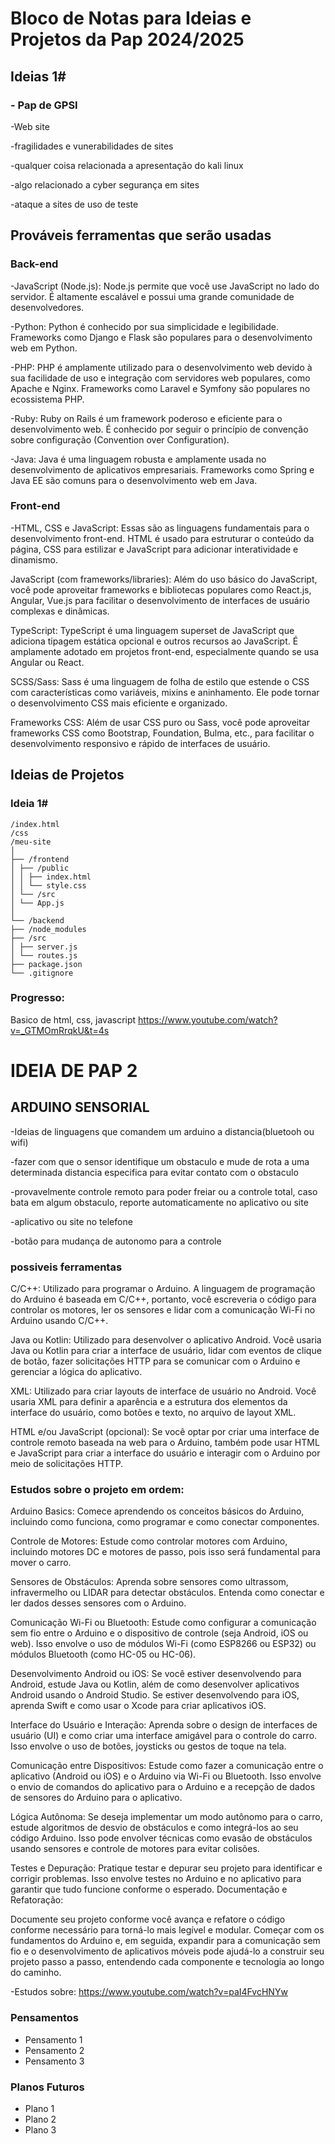 # **Bloco de Notas para Ideias e Projetos da Pap 2024/2025**

## **Ideias 1#**
### - Pap de GPSI 

-Web site 

-fragilidades e vunerabilidades de sites

-qualquer coisa relacionada a apresentação do kali linux

-algo relacionado a cyber segurança em sites

-ataque a sites de uso de teste


## Prováveis ferramentas que serão usadas

### Back-end

-JavaScript (Node.js):
  Node.js permite que você use JavaScript no lado do servidor. É altamente escalável e possui uma grande comunidade de desenvolvedores.

-Python:
  Python é conhecido por sua simplicidade e legibilidade. Frameworks como Django e Flask são populares para o desenvolvimento web em Python.

-PHP:
  PHP é amplamente utilizado para o desenvolvimento web devido à sua facilidade de uso e integração com servidores web populares, como Apache e Nginx. Frameworks como Laravel e Symfony são populares no ecossistema PHP.

-Ruby:
  Ruby on Rails é um framework poderoso e eficiente para o desenvolvimento web. É conhecido por seguir o princípio de convenção sobre configuração (Convention over Configuration).

-Java:
  Java é uma linguagem robusta e amplamente usada no desenvolvimento de aplicativos empresariais. Frameworks como Spring e Java EE são comuns para o desenvolvimento web em Java.

### Front-end

-HTML, CSS e JavaScript:
  Essas são as linguagens fundamentais para o desenvolvimento front-end. HTML é usado para estruturar o conteúdo da página, CSS para estilizar e JavaScript para adicionar interatividade e dinamismo.

  JavaScript (com frameworks/libraries): Além do uso básico do JavaScript, você pode aproveitar frameworks e bibliotecas populares como React.js, Angular, Vue.js para facilitar o desenvolvimento de interfaces de usuário complexas e dinâmicas.

  TypeScript: TypeScript é uma linguagem superset de JavaScript que adiciona tipagem estática opcional e outros recursos ao JavaScript. É amplamente adotado em projetos front-end, especialmente quando se usa Angular ou React.

  SCSS/Sass: Sass é uma linguagem de folha de estilo que estende o CSS com características como variáveis, mixins e aninhamento. Ele pode tornar o desenvolvimento CSS mais eficiente e organizado.

  Frameworks CSS: Além de usar CSS puro ou Sass, você pode aproveitar frameworks CSS como Bootstrap, Foundation, Bulma, etc., para facilitar o desenvolvimento responsivo e rápido de interfaces de usuário.

## Ideias de Projetos

### Ideia 1#

```plaintext
/index.html
/css
/meu-site
│
├── /frontend
│ ├── /public
│ │ ├── index.html
│ │ └── style.css
│ └── /src
│ └── App.js
│
└── /backend
├── /node_modules
├── /src
│ ├── server.js
│ └── routes.js
├── package.json
└── .gitignore
```
### Progresso:
Basico de html, css, javascript
  https://www.youtube.com/watch?v=_GTMOmRrqkU&t=4s




    
# IDEIA DE PAP 2
## ARDUINO SENSORIAL 
-Ideias de linguagens que comandem um arduino a distancia(bluetooh ou wifi)

-fazer com que o sensor identifique um obstaculo e mude de rota a uma determinada distancia especifica para evitar contato com o obstaculo

-provavelmente controle remoto para poder freiar ou a controle total, caso bata em algum obstaculo, reporte automaticamente no aplicativo ou site

-aplicativo ou site no telefone

-botão para mudança de autonomo para a controle 

### possiveis ferramentas
C/C++: Utilizado para programar o Arduino. A linguagem de programação do Arduino é baseada em C/C++, portanto, você escreveria o código para controlar os motores, ler os sensores e lidar com a comunicação Wi-Fi no Arduino usando C/C++.

Java ou Kotlin: Utilizado para desenvolver o aplicativo Android. Você usaria Java ou Kotlin para criar a interface de usuário, lidar com eventos de clique de botão, fazer solicitações HTTP para se comunicar com o Arduino e gerenciar a lógica do aplicativo.

XML: Utilizado para criar layouts de interface de usuário no Android. Você usaria XML para definir a aparência e a estrutura dos elementos da interface do usuário, como botões e texto, no arquivo de layout XML.

HTML e/ou JavaScript (opcional): Se você optar por criar uma interface de controle remoto baseada na web para o Arduino, também pode usar HTML e JavaScript para criar a interface do usuário e interagir com o Arduino por meio de solicitações HTTP.




### Estudos sobre o projeto em ordem:
Arduino Basics:
Comece aprendendo os conceitos básicos do Arduino, incluindo como funciona, como programar e como conectar componentes.

Controle de Motores:
Estude como controlar motores com Arduino, incluindo motores DC e motores de passo, pois isso será fundamental para mover o carro.

Sensores de Obstáculos:
Aprenda sobre sensores como ultrassom, infravermelho ou LIDAR para detectar obstáculos. Entenda como conectar e ler dados desses sensores com o Arduino.

Comunicação Wi-Fi ou Bluetooth:
Estude como configurar a comunicação sem fio entre o Arduino e o dispositivo de controle (seja Android, iOS ou web). Isso envolve o uso de módulos Wi-Fi (como ESP8266 ou ESP32) ou módulos Bluetooth (como HC-05 ou HC-06).

Desenvolvimento Android ou iOS:
Se você estiver desenvolvendo para Android, estude Java ou Kotlin, além de como desenvolver aplicativos Android usando o Android Studio. Se estiver desenvolvendo para iOS, aprenda Swift e como usar o Xcode para criar aplicativos iOS.

Interface do Usuário e Interação:
Aprenda sobre o design de interfaces de usuário (UI) e como criar uma interface amigável para o controle do carro. Isso envolve o uso de botões, joysticks ou gestos de toque na tela.

Comunicação entre Dispositivos:
Estude como fazer a comunicação entre o aplicativo (Android ou iOS) e o Arduino via Wi-Fi ou Bluetooth. Isso envolve o envio de comandos do aplicativo para o Arduino e a recepção de dados de sensores do Arduino para o aplicativo.

Lógica Autônoma:
Se deseja implementar um modo autônomo para o carro, estude algoritmos de desvio de obstáculos e como integrá-los ao seu código Arduino. Isso pode envolver técnicas como evasão de obstáculos usando sensores e controle de motores para evitar colisões.

Testes e Depuração:
Pratique testar e depurar seu projeto para identificar e corrigir problemas. Isso envolve testes no Arduino e no aplicativo para garantir que tudo funcione conforme o esperado.
Documentação e Refatoração:

Documente seu projeto conforme você avança e refatore o código conforme necessário para torná-lo mais legível e modular.
Começar com os fundamentos do Arduino e, em seguida, expandir para a comunicação sem fio e o desenvolvimento de aplicativos móveis pode ajudá-lo a construir seu projeto passo a passo, entendendo cada componente e tecnologia ao longo do caminho.




-Estudos sobre: 
https://www.youtube.com/watch?v=paI4FvcHNYw


### Pensamentos

- Pensamento 1
- Pensamento 2
- Pensamento 3

### Planos Futuros

- Plano 1
- Plano 2
- Plano 3
